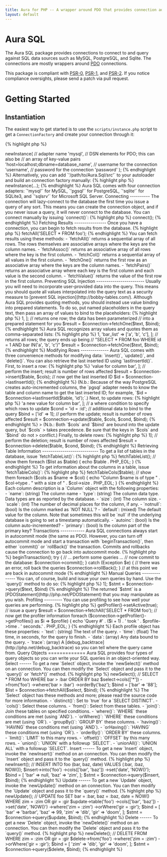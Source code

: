 ```yaml
---
title: Aura for PHP -- A wrapper around PDO that provides connection adapters and convenience methods for MySQL, PostgreSQL, SQLite, and SQL Server.
layout: default
---
```


Aura SQL
========

The Aura SQL package provides connections to connect to and query against SQL
data sources such as MySQL, PostgreSQL, and Sqlite. The connections are mostly
wrappers around [PDO](http://php.net/PDO) connections.

This package is compliant with [PSR-0][], [PSR-1][], and [PSR-2][]. If you
notice compliance oversights, please send a patch via pull request.

[PSR-0]: https://github.com/php-fig/fig-standards/blob/master/accepted/PSR-0.md
[PSR-1]: https://github.com/php-fig/fig-standards/blob/master/accepted/PSR-1-basic-coding-standard.md
[PSR-2]: https://github.com/php-fig/fig-standards/blob/master/accepted/PSR-2-coding-style-guide.md

Getting Started
===============

Instantiation
-------------

The easiest way to get started is to use the `scripts/instance.php` script to
get a `ConnectionFactory` and create your connection through it:

{% highlight php %}
<?php
$connection_factory = include '/path/to/Aura.Sql/scripts/instance.php';
$connection = $connection_factory->newInstance(
    
    // adapter name
    'mysql',
    
    // DSN elements for PDO; this can also be
    // an array of key-value pairs
    'host=localhost;dbname=database_name',
    
    // username for the connection
    'username',
    
    // password for the connection
    'password'
);
{% endhighlight %}

Alternatively, you can add `'/path/to/Aura.Sql/src'` to your autoloader and
build an connection factory manually:
    
{% highlight php %}
<?php
use Aura\Sql\ConnectionFactory;
$connection_factory = new ConnectionFactory;
$connection = $connection_factory->newInstance(...);
{% endhighlight %}
    
Aura SQL comes with four connection adapters: `'mysql'` for MySQL, `'pgsql'`
for PostgreSQL, `'sqlite'` for SQLite3, and `'sqlsrv'` for Microsoft SQL
Server.

Connecting
----------

The connection will lazy-connect to the database the first time you issue a
query of any sort. This means you can create the connection object, and if you
never issue a query, it will never connect to the database.

You can connect manually by issuing `connect()`:

{% highlight php %}
<?php
$connection->connect();
{% endhighlight %}


Fetching Results
----------------

Once you have a connection, you can begin to fetch results from the database.

{% highlight php %}
<?php
// returns all rows
$result = $connection->fetchAll('SELECT * FROM foo');
{% endhighlight %}

You can fetch results using these methods:

- `fetchAll()` returns a sequential array of all rows. The rows themselves are
  associative arrays where the keys are the column names.

- `fetchAssoc()` returns an associative array of all rows where the key is the
  first column.

- `fetchCol()` returns a sequential array of all values in the first column.

- `fetchOne()` returns the first row as an associative array where the keys
  are the column names.

- `fetchPairs()` returns an associative array where each key is the first
  column and each value is the second column.

- `fetchValue()` returns the value of the first row in the first column.


Preventing SQL Injection
------------------------

Usually you will need to incorporate user-provided data into the query. This
means you should quote all values interpolated into the query text as a
security measure to [prevent SQL injection](http://bobby-tables.com/).

Although Aura SQL provides quoting methods, you should instead use value
binding into prepared statements. To do so, put named placeholders in the
query text, then pass an array of values to bind to the placeholders:

{% highlight php %}
<?php
// the text of the query
$text = 'SELECT * FROM foo WHERE id = :id';

// values to bind to query placeholders
$bind = [
    'id' => 1,
];

// returns one row; the data has been parameterized
// into a prepared statement for you
$result = $connection->fetchOne($text, $bind);
{% endhighlight %}

Aura SQL recognizes array values and quotes them as comma-separated lists:

{% highlight php %}
<?php
// the text of the query
$text = 'SELECT * FROM foo WHERE id = :id AND bar IN(:bar_list)';

// values to bind to query placeholders
$bind = [
    'id' => 1,
    'bar_list' => ['a', 'b', 'c'],
];

// returns all rows; the query ends up being
// "SELECT * FROM foo WHERE id = 1 AND bar IN('a', 'b', 'c')"
$result = $connection->fetchOne($text, $bind);
{% endhighlight %}


Modifying Rows
--------------

Aura SQL comes with three convenience methods for modifying data: `insert()`,
`update()`, and `delete()`. You can also retrieve the last inserted ID using
`lastInsertId()`.

First, to insert a row:

{% highlight php %}
<?php
// the table to insert into
$table = 'foo';

// the columns and values to insert
$cols = [
    'bar' => 'value for column bar',
];

// perform the insert; result is number of rows affected
$result = $connection->insert($table, $cols);

// now get the last inserted ID
$id = $connection->lastInsertId();
{% endhighlight %}

(N.b.: Because of the way PostgreSQL creates auto-incremented columns, the
`pgsql` adapter needs to know the table and column name to get the last
inserted ID; for example, `$id = $connection->lastInsertId($table, 'id');`.)

Next, to update rows:

{% highlight php %}
<?php
// the table to update
$table = 'foo';

// the new column values to set
$cols = [
    'bar' => 'a new value for column bar',
];

// a where condition to specify which rows to update
$cond = 'id = :id';

// additional data to bind to the query
$bind = ['id' => 1];

// perform the update; result is number of rows affected
$result = $connection->update($table, $cols, $cond, $bind);
{% endhighlight %}

> (N.b.: Both `$cols` and `$bind` are bound into the update query, but `$cols`
> takes precedence. Be sure that the keys in `$cols` and `$bind` do not
> conflict.)

Finally, to delete rows:

{% highlight php %}
<?php
// the table to delete from
$table = 'foo';

// a where condition to specify which rows to delete
$cond = 'id = :id';

// data to bind to the query
$bind = ['id' => 1];

// perform the deletion; result is number of rows affected
$result = $connection->delete($table, $cond, $bind);
{% endhighlight %}


Retrieving Table Information
----------------------------

To get a list of tables in the database, issue `fetchTableList()`:

{% highlight php %}
<?php
// get the list of tables
$list = $connection->fetchTableList();

// show them
foreach ($list as $table) {
    echo $table . PHP_EOL;
}
{% endhighlight %}

To get information about the columns in a table, issue `fetchTableCols()`:

{% highlight php %}
<?php
// the table to get cols for
$table = 'foo';

// get the cols
$cols = $connection->fetchTableCols($table);

// show them
foreach ($cols as $name => $col) {
    echo "Column $name is of type "
       . $col->type
       . " with a size of "
       . $col->size
       . PHP_EOL;
}
{% endhighlight %}

Each column description is a `Column` object with the following properties:

- `name`: (string) The column name

- `type`: (string) The column data type.  Data types are as reported by the database.

- `size`: (int) The column size.

- `scale`: (int) The number of decimal places for the column, if any.

- `notnull`: (bool) Is the column marked as `NOT NULL`?

- `default`: (mixed) The default value for the column. Note that sometimes this will be `null` if the underlying database is going to set a timestamp automatically.

- `autoinc`: (bool) Is the column auto-incremented?

- `primary`: (bool) Is the column part of the primary key?

Transactions
------------

Aura SQL connections always start in autocommit mode (the same as PDO). However,
you can turn off autocommit mode and start a transaction with
`beginTransaction()`, then either `commit()` or `rollBack()` the transaction.
Commits and rollbacks cause the connection to go back into autocommit mode.

{% highlight php %}
<?php
// turn off autocommit and start a transaction
$connection->beginTransaction();

try {
    // ... perform some queries ...
    // now commit to the database:
    $connection->commit();
} catch (Exception $e) {
    // there was an error, roll back the queries
    $connection->rollBack();
}

// at this point we are back in autocommit mode
{% endhighlight %}

    
Manual Queries
--------------

You can, of course, build and issue your own queries by hand. Use the
`query()` method to do so:

{% highlight php %}
<?php
$text = "SELECT * FROM foo WHERE id = :id";
$bind = ['id' => 1];
$stmt = $connection->query($text, $bind)
{% endhighlight %}

The returned `$stmt` is a [PDOStatement](http://php.net/PDOStatement) that you
may manipulate as you wish.

Profiling
---------

You can use profiling to see how well your queries are performing.

{% highlight php %}
<?php
// turn on the profiler
$connection->getProfiler()->setActive(true);

// issue a query
$result = $connection->fetchAll('SELECT * FROM foo');

// now get the profiler information
foreach ($connection->getProfiler()->getProfiles() as $i => $profile) {
    echo 'Query #' . ($i + 1)
       . ' took ' . $profile->time . ' seconds.'
       . PHP_EOL;
}
{% endhighlight %}
    
Each profile object has these properties:

- `text`: (string) The text of the query.

- `time`: (float) The time, in seconds, for the query to finish.

- `data`: (array) Any data bound to the query.

- `trace`: (array) A [debug_backtrace](http://php.net/debug_backtrace) so
  you can tell where the query came from.


Query Objects
=============

Aura SQL provides four types of query objects so you can write your SQL
queries in an object-oriented way.

Select
------

To get a new `Select` object, invoke the `newSelect()` method on an connection.
You can then modify the `Select` object and pass it to the `query()` or
`fetch*()` method.

{% highlight php %}
<?php
// create a new Select object
$select = $connection->newSelect();

// SELECT * FROM foo WHERE bar > :bar ORDER BY baz
$select->cols(['*'])
       ->from('foo')
       ->where('bar > :bar')
       ->orderBy('baz');

$bind = ['bar' => '88'];

$list = $connection->fetchAll($select, $bind);
{% endhighlight %}

The `Select` object has these methods and more; please read the source code
for more information.

- `distinct()`: Set to `true` for a `SELECT DISTINCT`.

- `cols()`: Select these columns.

- `from()`: Select from these tables.

- `join()`: Join these tables on specified conditions.

- `where()`: `WHERE` these conditions are met (using `AND`).

- `orWhere()`: `WHERE` these conditions are met (using `OR`).

- `groupBy()`: `GROUP BY` these columns.

- `having()`: `HAVING` these conditions met (using `AND`).

- `orHaving()`: `HAVING` these conditions met (using `OR`).

- `orderBy()`: `ORDER BY` these columns.

- `limit()`: `LIMIT` to this many rows.

- `offset()`: `OFFSET` by this many rows.

- `union()`: `UNION` with a followup `SELECT`.

- `unionAll()`: `UNION ALL` with a followup `SELECT`.

Insert
------

To get a new `Insert` object, invoke the `newInsert()` method on an connection.
You can then modify the `Insert` object and pass it to the `query()` method.

{% highlight php %}
<?php
// create a new Insert object
$insert = $connection->newInsert();

// INSERT INTO foo (bar, baz, date) VALUES (:bar, :baz, NOW());
$insert->into('foo')
       ->cols(['bar', 'baz'])
       ->set('date', 'NOW()');

$bind = [
    'bar' => null,
    'baz' => 'zim',
];

$stmt = $connection->query($insert, $bind);
{% endhighlight %}

Update
------

To get a new `Update` object, invoke the `newUpdate()` method on an connection.
You can then modify the `Update` object and pass it to the `query()` method.

{% highlight php %}
<?php
// create a new Update object
$update = $connection->newUpdate();

// UPDATE foo SET bar = :bar, baz = :baz, date = NOW() WHERE zim = :zim OR gir = :gir
$update->table('foo')
       ->cols(['bar', 'baz'])
       ->set('date', 'NOW()')
       ->where('zim = :zim')
       ->orWhere('gir = :gir');

$bind = [
    'bar' => 'barbar',
    'baz' => 99,
    'zim' => 'dib',
    'gir' => 'doom',
];

$stmt = $connection->query($update, $bind);
{% endhighlight %}

Delete
------

To get a new `Delete` object, invoke the `newDelete()` method on an connection.
You can then modify the `Delete` object and pass it to the `query()` method.

{% highlight php %}
<?php
// create a new Delete object
$delete = $connection->newDelete();

// DELETE FROM WHERE zim = :zim OR gir = :gir
$delete->from('foo')
       ->where('zim = :zim')
       ->orWhere('gir = :gir');

$bind = [
    'zim' => 'dib',
    'gir' => 'doom',
];

$stmt = $connection->query($delete, $bind);
{% endhighlight %}